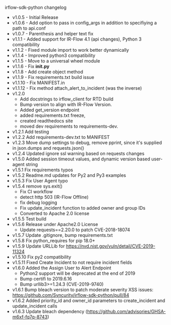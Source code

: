 irflow-sdk-python changelog

* v1.0.5 -  Initial Release  
* v1.0.6 -  Add option to pass in config_args in addition to specifiying a path to api.conf
* v1.0.7 -  Parenthesis and helper text fix
* v1.1.1 -  Added support for IR-Flow 4.1 (api changes), Python 3 compatibility
* v1.1.2 -  Fixed module import to work better dynamically
* v1.1.4 -  Improved python3 compatibility
* v1.1.5 -  Move to a universal wheel module
* v1.1.6 -  Fix __init.py__
* v1.1.8 -  Add create object method
* v1.1.9 -  Fix requirements.txt build issue
* v1.1.10 - Fix MANIFEST.in
* v1.1.12 - Fix method attach_alert_to_incident (was the inverse)
* v1.2.0
    * Add docstrings to irflow_client for RTD build
    * Bump version to align with IR-Flow Version.
    * Added get_version endpoint
    * added requirements.txt freeze,
    * created readthedocs site
    * moved dev requirements to requirements-dev.
* v1.2.1 Add testing
* v1.2.2 Add requirements-dev.txt to MANIFEST
* v1.2.3 Move dump settings to debug, remove pprint, since it's supplied in json.dumps and requests.json()
* v1.2.4 Updated ignore ssl warning based on requests changes
* v1.5.0 Added session timeout values, and dynamic version based user-agent string
* v1.5.1 Fix requirements typos
* v1.5.2 Readme.md updates for Py2 and Py3 examples
* v1.5.3 Fix User Agent typo
* v1.5.4 remove sys.exit()
    * Fix CI workflow
    * detect http 503 (IR-Flow Offline)
    * fix debug logging
    * Fix update_incident function to added owner and group IDs
    * Converted to Apache 2.0 license
* v1.5.5 Test build
* v1.5.6 Release under Apache2.0 License
    * Update requests==2.20.0 to patch CVE-2018-18074
* v1.5.7 Update .gitignore, bump requirements.txt
* v1.5.8 Fix python_requires for pip 18.0+
* v1.5.9 Update URLLib for https://nvd.nist.gov/vuln/detail/CVE-2019-11324
* v1.5.10 Fix py2 compatibility
* v1.5.11 Fixed Create Incident to not require incident fields
* v1.6.0 Added the Assign User to Alert Endpoint
    * Python2 support will be deprecated at the end of 2019
    * Bump certifi to 2019.6.16
    * Bump urllib3>=1.24.3 (CVE-2019-9740)
* v1.6.1 Bump bleach version to patch moderate severity XSS issues: https://github.com/Syncurity/irflow-sdk-python/pull/84
* v1.6.2 Added priority_id and owner_id parameters to create_incident and update_incident calls
* v1.6.3 Update bleach dependency (https://github.com/advisories/GHSA-m6xf-fq7q-8743)
